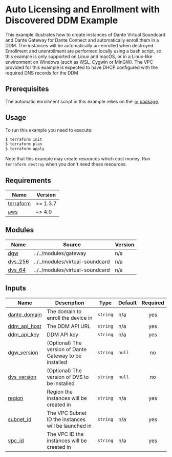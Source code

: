 <!-- Copyright 2023-2025 Audinate Pty Ltd and/or its licensors -->

# Auto Licensing and Enrollment with Discovered DDM Example

This example illustrates how to create instances of Dante Virtual Soundcard and Dante Gateway for Dante Connect and automatically enroll them in a DDM.
The instances will be automatically un-enrolled when destroyed.  
Enrollment and unenrollment are performed locally using a bash script, so this example is only supported on Linux and macOS, or in a Linux-like
environment on Windows (such as WSL, Cygwin or MinGW).
The VPC provided for this example is expected to have DHCP configured with the required DNS records for the DDM

## Prerequisites

The automatic enrollment script in this example relies on the [`jq` package](https://jqlang.github.io/jq/).

## Usage

To run this example you need to execute:

```bash
$ terraform init
$ terraform plan
$ terraform apply
```

Note that this example may create resources which cost money. Run `terraform destroy` when you don't need these resources.

<!-- BEGIN_TF_DOCS -->
## Requirements

| Name | Version |
|------|---------|
| <a name="requirement_terraform"></a> [terraform](#requirement\_terraform) | >= 1.3.7 |
| <a name="requirement_aws"></a> [aws](#requirement\_aws) | ~> 4.0 |

## Modules

| Name | Source | Version |
|------|--------|---------|
| <a name="module_dgw"></a> [dgw](#module\_dgw) | ../../modules/gateway | n/a |
| <a name="module_dvs_256"></a> [dvs\_256](#module\_dvs\_256) | ../../modules/virtual-soundcard | n/a |
| <a name="module_dvs_64"></a> [dvs\_64](#module\_dvs\_64) | ../../modules/virtual-soundcard | n/a |

## Inputs

| Name | Description | Type | Default | Required |
|------|-------------|------|---------|:--------:|
| <a name="input_dante_domain"></a> [dante\_domain](#input\_dante\_domain) | The domain to enroll the device in | `string` | n/a | yes |
| <a name="input_ddm_api_host"></a> [ddm\_api\_host](#input\_ddm\_api\_host) | The DDM API URL | `string` | n/a | yes |
| <a name="input_ddm_api_key"></a> [ddm\_api\_key](#input\_ddm\_api\_key) | DDM API key | `string` | n/a | yes |
| <a name="input_dgw_version"></a> [dgw\_version](#input\_dgw\_version) | (Optional) The version of Dante Gateway to be installed | `string` | `null` | no |
| <a name="input_dvs_version"></a> [dvs\_version](#input\_dvs\_version) | (Optional) The version of DVS to be installed | `string` | `null` | no |
| <a name="input_region"></a> [region](#input\_region) | Region the instances will be created in | `string` | n/a | yes |
| <a name="input_subnet_id"></a> [subnet\_id](#input\_subnet\_id) | The VPC Subnet ID the instances will be launched in | `string` | n/a | yes |
| <a name="input_vpc_id"></a> [vpc\_id](#input\_vpc\_id) | The VPC ID the instances will be created in | `string` | n/a | yes |
<!-- END_TF_DOCS -->